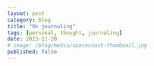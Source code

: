 ```yaml
---
layout: post
category: blog
title: "On journaling"
tags: [personal, thought, journaling]
date: 2023-11-20
# image: /blog/media/spacecoast-thumbnail.jpg
published: false
---
```

